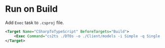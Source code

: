 # Run on Build

Add `Exec` task to `.csproj` file.

```xml
<Target Name="CSharpToTypeScript" BeforeTargets="Build">
    <Exec Command="cs2ts ./DTOs -o ./Client/models -i Simple -q Single -c" />
</Target>
```